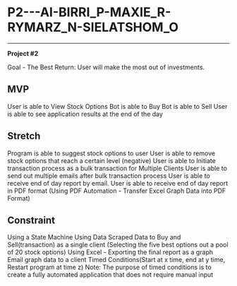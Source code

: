 # P2---AI-BIRRI_P-MAXIE_R-RYMARZ_N-SIELATSHOM_O
------------------------------------------------

**Project #2**

Goal - The Best Return: User will make the most out of investments.

**MVP**
--------------
User is able to View Stock Options
Bot is able to Buy
Bot is able to Sell
User is able to see application results at the end of the day

**Stretch**
--------------
Program is able to suggest stock options to user
User is able to remove stock options that reach a certain level (negative)
User is able to Initiate transaction process as a bulk transaction for Multiple Clients
User is able to send out multiple emails after bulk transaction process
User is able to receive end of day report by email.
User is able to receive end of day report in PDF format (Using PDF Automation - Transfer Excel Graph Data into PDF Format)

**Constraint**
--------------
Using a State Machine
Using Data Scraped Data to Buy and Sell(transaction) as a single client (Selecting the five best options out a pool of 20 stock options)
Using Excel - Exporting the final report as a graph
Email graph data to a client 
Timed Conditions(Start at x time, end at y time, Restart program at time z)
	Note: The purpose of timed conditions is to create a fully automated application that does not require manual input
